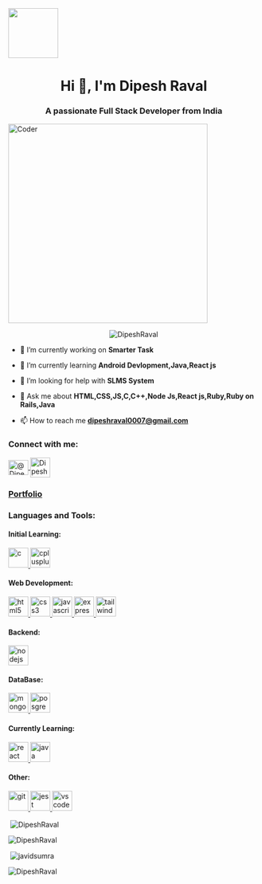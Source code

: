 <img  src="https://media.giphy.com/media/f3iwJFOVOwuy7K6FFw/giphy.gif" width="100vw">
<h1 align="center">Hi 👋, I'm Dipesh Raval</h1>
<h3 align="center">A passionate Full Stack Developer from India</h3>

<img alt="Coder" align="center" width="400" src="https://www.wingstechsolutions.com/wp-content/uploads/2022/03/full-stack-development.gif">

<p align="center"> <img src="https://komarev.com/ghpvc/?username=DipeshRaval" alt="DipeshRaval" /> </p>

- 🔭 I’m currently working on **Smarter Task**

- 🌱 I’m currently learning **Android Devlopment,Java,React js**

- 🤝 I’m looking for help with **SLMS System**

- 💬 Ask me about **HTML,CSS,JS,C,C++,Node Js,React js,Ruby,Ruby on Rails,Java**

- 📫 How to reach me **dipeshraval0007@gmail.com**

<h3 align="left">Connect with me:</h3>
<p align="left">
<a href="https://twitter.com/drvl_07" target="blank"><img align="center" src="https://skillicons.dev/icons?i=twitter" alt="@DipeshRaval" height="30" width="40" />
</a>
 <a href="dipeshraval0007@gmail.com" target="blank"><img align="center" src="https://cdn-icons-png.flaticon.com/512/646/646094.png" alt="DipeshRaval" height="40" width="40" />
 </a>
</p>
<h3><a href="https://javidsumra.github.io/Portfolio/Main.html">Portfolio</a></h3>
<h3 align="left">Languages and Tools:</h3>
<p align="left">
  
  <h4 align="left">Initial Learning: </h4>
  <a href="https://www.cprogramming.com/" target="_blank" rel="noreferrer"> 
    <img src="https://skillicons.dev/icons?i=c" alt="c" width="40" height="40"/> </a> 
  <a href="https://www.w3schools.com/cpp/" target="_blank" rel="noreferrer"> 
    <img src="https://skillicons.dev/icons?i=cpp" alt="cplusplus" width="40" height="40"/> </a>
    <h4 align="left">Web Development: </h4>
    <a href="https://www.w3.org/html/" target="_blank" rel="noreferrer">
    <img src="https://skillicons.dev/icons?i=html" alt="html5" width="40" height="40"/> </a> 
  <a href="https://www.w3schools.com/css/" target="_blank" rel="noreferrer">
    <img src="https://skillicons.dev/icons?i=css" alt="css3" width="40" height="40"/> </a> 
    <a href="https://developer.mozilla.org/en-US/docs/Web/JavaScript" target="_blank" rel="noreferrer">
    <img src="https://skillicons.dev/icons?i=js" alt="javascript" width="40" height="40"/> </a>
    <a href="https://expressjs.com" target="_blank" rel="noreferrer"> 
  <img src="https://skillicons.dev/icons?i=express" alt="express" width="40" height="40"/> </a> 
   <a href="https://tailwindcss.com/" target="_blank" rel="noreferrer">
    <img src="https://skillicons.dev/icons?i=tailwind" alt="tailwind" width="40" height="40"/> </a>
    <h4 align="left">Backend: </h4>
    <a href="https://nodejs.org" target="_blank" rel="noreferrer">
    <img src="https://skillicons.dev/icons?i=nodejs&theme=light" alt="nodejs" width="40" height="40"/> </a>
     <h4 align="left">DataBase: </h4>
      <a href="https://www.mongodb.com/" target="_blank" rel="noreferrer">
    <img src="https://skillicons.dev/icons?i=mongodb" alt="mongodb" width="40" height="40"/> </a>
     <a href="https://www.postgresql.org/" target="_blank" rel="noreferrer">
    <img src="https://skillicons.dev/icons?i=postgresql" alt="posgresql" width="40" height="40"/> </a>
    <h4 align="left">Currently Learning: </h4>
  <a href="https://reactjs.org/" target="_blank" rel="noreferrer"> 
    <img src="https://skillicons.dev/icons?i=react" alt="react" width="40" height="40"/> </a>
  <a href="https://www.java.com/en/" target="_blank" rel="noreferrer">
    <img src="https://skillicons.dev/icons?i=java&theme=light" alt="java" width="40" height="40"/> </a> 
     <h4 align="left">Other: </h4>
  <a href="https://git-scm.com/" target="_blank" rel="noreferrer"> 
    <img src="https://www.vectorlogo.zone/logos/git-scm/git-scm-icon.svg" alt="git" width="40" height="40"/> </a>
  <a href="https://jestjs.io" target="_blank" rel="noreferrer">
    <img src="https://www.vectorlogo.zone/logos/jestjsio/jestjsio-icon.svg" alt="jest" width="40" height="40"/> </a> 
     <a href="https://code.visualstudio.com/" target="_blank" rel="noreferrer">
    <img src="https://skillicons.dev/icons?i=vscode" alt="vscode" width="40" height="40"/> </a>
</p>

<p>&nbsp;<img align="center" src="https://github-readme-stats.vercel.app/api?username=DipeshRaval&show_icons=true&hide_border=true" alt="DipeshRaval" /></p>

<p><img align="center" src="https://github-readme-streak-stats.herokuapp.com/?user=DipeshRaval&" alt="DipeshRaval" /></p>

<p>&nbsp;<img align="center" src="https://github-readme-stats.vercel.app/api?username=javidsumra&show_icons=true&locale=en" alt="javidsumra" /></p>

<p><img align="left" src="https://github-readme-stats.vercel.app/api/top-langs?username=DipeshRaval&show_icons=true&locale=en&layout=compact" alt="DipeshRaval" /></p>
